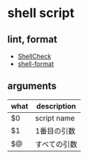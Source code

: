 # shell script

## lint, format

- [ShellCheck](https://marketplace.visualstudio.com/items?itemName=timonwong.shellcheck)
- [shell-format](https://marketplace.visualstudio.com/items?itemName=foxundermoon.shell-format)

## arguments

| what | description  |
| ---- | ------------ |
| $0   | script name  |
| $1   | 1番目の引数  |
| $@   | すべての引数 |

